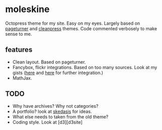 moleskine
====

Octopress theme for my site. Easy on my eyes. Largely based on [pageturner][pt] and
[cleanpress][clp] themes. Code commented verbosely to make sense to me.  

features
-------

- Clean layout. Based on pageturner. 
- Fancybox, flickr integrations. Based on too many sources. Look at my gists ([here][gist1] and [here][gist2] for further integration.)
- MathJax. 


TODO 
----

- Why have archives? Why not categories? 
- A portfolio? look at [skedasis][skedasis] for ideas. 
- What else needs to taken from the old theme? 
- Coding style. Look at [d3][d3site]

[pt]: https://github.com/elisehein/Pageturner
[clp]: https://github.com/macjasp/cleanpress
[gist1]: https://gist.github.com/eshwaran/6232897
[gist2]: https://gist.github.com/eshwaran/6232884
[skedasis]: http://skedasis.com/
[d3]: http://d3js.org/
